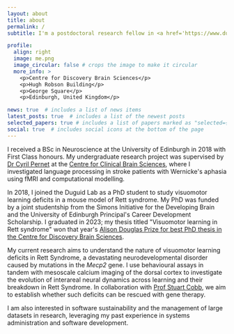 ```yaml
---
layout: about
title: about
permalink: /
subtitle: I'm a postdoctoral research fellow in <a href='https://www.duguidlab.com'>Prof Ian Duguid</a>'s group at the <a href='https://www.sidb.org.uk'>Simons Intitiative for the Developing Brain</a>, <a href='https://www.ed.ac.uk'>University of Edinburgh</a>. I'm interested in the neural mechanisms of learning, how they break down in neurodevelopmental disorders and whether higher cognitive processes are amendable to therapeutic intervention.

profile:
  align: right
  image: me.png
  image_circular: false # crops the image to make it circular
  more_info: >
    <p>Centre for Discovery Brain Sciences</p>
    <p>Hugh Robson Building</p>
    <p>George Square</p>
    <p>Edinburgh, United Kingdom</p>

news: true  # includes a list of news items
latest_posts: true  # includes a list of the newest posts
selected_papers: true # includes a list of papers marked as "selected={true}"
social: true  # includes social icons at the bottom of the page
---
```


I received a BSc in Neuroscience at the University of Edinburgh in 2018 with First Class honours. My undergraduate research project was supervised by [Dr Cyril Pernet](https://cpernet.github.io/index.html) at the [Centre for Clinical Brain Sciences](https://www.ed.ac.uk/clinical-brain-sciences), where I investigated language processing in stroke patients with Wernicke's aphasia using fMRI and computational modelling.

In 2018, I joined the Duguid Lab as a PhD student to study visuomotor learning deficits in a mouse model of Rett syndrome. My PhD was funded by a joint studentship from the Simons Initiative for the Developing Brain and the University of Edinburgh Principal's Career Development Scholarship. I graduated in 2023; my thesis titled "Visuomotor learning in Rett syndrome" won that year's [Alison Douglas Prize for best PhD thesis in the Centre for Discovery Brain Sciences](https://discovery-brain-sciences.ed.ac.uk/constantinos-eleftheriou-wins-years-alison-douglas-prize-best-phd-thesis).

My current research aims to understand the nature of visuomotor learning deficits in Rett Syndrome, a devastating neurodevelopmental disorder caused by mutations in the _Mecp2_ gene. I use behavioural assays in tandem with mesoscale calcium imaging of the dorsal cortex to investigate the evolution of interareal neural dynamics across learning and their breakdown in Rett Syndrome. In collaboration with [Prof Stuart Cobb](http://www.cobblab.science), we aim to establish whether such deficits can be rescued with gene therapy.

I am also interested in software sustainability and the management of large datasets in research, leveraging my past experience in systems administration and software development.

